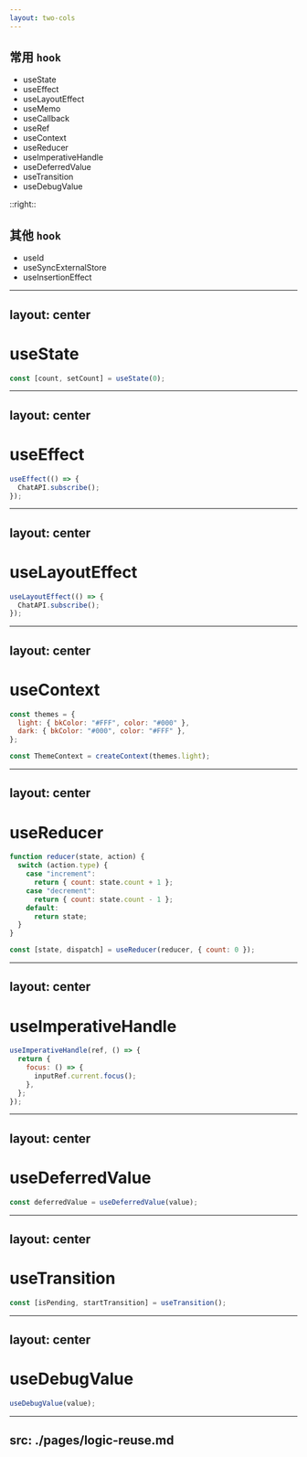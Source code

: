```yaml
---
layout: two-cols
---
```


## 常用 `hook`

- useState
- useEffect
- useLayoutEffect
- useMemo
- useCallback
- useRef
- useContext
- useReducer
- useImperativeHandle
- useDeferredValue
- useTransition
- useDebugValue

::right::

## 其他 `hook`

- useId
- useSyncExternalStore
- useInsertionEffect

---
layout: center
---

# useState

```javascript
const [count, setCount] = useState(0);
```

---
layout: center
---

# useEffect

```javascript
useEffect(() => {
  ChatAPI.subscribe();
});
```

---
layout: center
---

# useLayoutEffect

```javascript
useLayoutEffect(() => {
  ChatAPI.subscribe();
});
```

---
layout: center
---

# useContext

```javascript
const themes = {
  light: { bkColor: "#FFF", color: "#000" },
  dark: { bkColor: "#000", color: "#FFF" },
};

const ThemeContext = createContext(themes.light);
```

---
layout: center
---

# useReducer

```javascript
function reducer(state, action) {
  switch (action.type) {
    case "increment":
      return { count: state.count + 1 };
    case "decrement":
      return { count: state.count - 1 };
    default:
      return state;
  }
}

const [state, dispatch] = useReducer(reducer, { count: 0 });
```

---
layout: center
---

# useImperativeHandle

```javascript
useImperativeHandle(ref, () => {
  return {
    focus: () => {
      inputRef.current.focus();
    },
  };
});
```
---
layout: center
---

# useDeferredValue

```javascript
const deferredValue = useDeferredValue(value);
```

---
layout: center
---

# useTransition

```javascript
const [isPending, startTransition] = useTransition();
```

---
layout: center
---

# useDebugValue

```javascript
useDebugValue(value);
```

---
src: ./pages/logic-reuse.md
---
